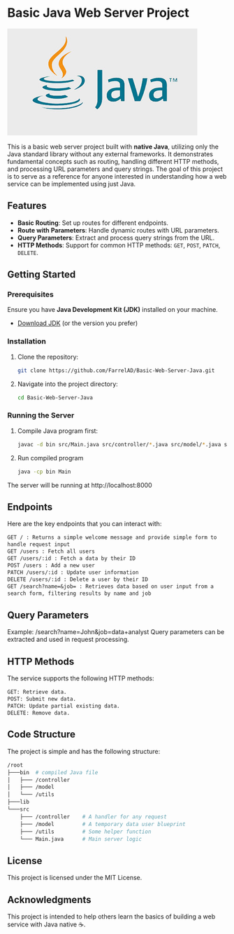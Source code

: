# Basic Java Web Server Project

![Java](docs/img/java-img.jpg)

This is a basic web server project built with **native Java**, utilizing only the Java standard library without any external frameworks. It demonstrates fundamental concepts such as routing, handling different HTTP methods, and processing URL parameters and query strings. The goal of this project is to serve as a reference for anyone interested in understanding how a web service can be implemented using just Java.

## Features

- **Basic Routing**: Set up routes for different endpoints.
- **Route with Parameters**: Handle dynamic routes with URL parameters.
- **Query Parameters**: Extract and process query strings from the URL.
- **HTTP Methods**: Support for common HTTP methods: `GET`, `POST`, `PATCH`, `DELETE`.

## Getting Started

### Prerequisites

Ensure you have **Java Development Kit (JDK)** installed on your machine.

- [Download JDK](https://www.oracle.com/java/technologies/javase-jdk11-downloads.html) (or the version you prefer)

### Installation

1. Clone the repository:
    ```bash
    git clone https://github.com/FarrelAD/Basic-Web-Server-Java.git
    ```
2. Navigate into the project directory:
    ```bash
    cd Basic-Web-Server-Java
    ```

### Running the Server

1. Compile Java program first:
    ```bash
    javac -d bin src/Main.java src/controller/*.java src/model/*.java src/utils/*.java
    ```
2. Run compiled program
    ```bash
    java -cp bin Main
    ```

The server will be running at http://localhost:8000


## Endpoints
Here are the key endpoints that you can interact with:

```
GET / : Returns a simple welcome message and provide simple form to handle request input
GET /users : Fetch all users
GET /users/:id : Fetch a data by their ID
POST /users : Add a new user
PATCH /users/:id : Update user information
DELETE /users/:id : Delete a user by their ID
GET /search?name=&job= : Retrieves data based on user input from a search form, filtering results by name and job
```

## Query Parameters
Example: /search?name=John&job=data+analyst
Query parameters can be extracted and used in request processing.

## HTTP Methods
The service supports the following HTTP methods:

```
GET: Retrieve data.
POST: Submit new data.
PATCH: Update partial existing data.
DELETE: Remove data.
```

## Code Structure
The project is simple and has the following structure:

```bash
/root
├───bin  # compiled Java file
│   ├─── /controller
│   ├─── /model
│   └─── /utils
├───lib
└───src
    ├─── /controller    # A handler for any request
    ├─── /model         # A temporary data user blueprint
    ├─── /utils         # Some helper function
    └─── Main.java      # Main server logic
```

## License
This project is licensed under the MIT License.

## Acknowledgments
This project is intended to help others learn the basics of building a web service with Java native ☕.